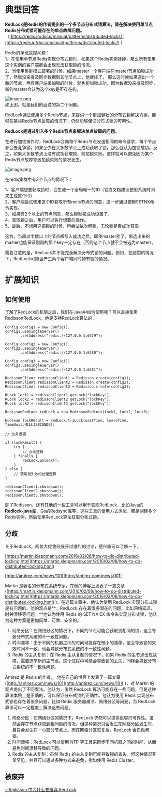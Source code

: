 # 典型回答

**RedLock是Redis的作者提出的一个多节点分布式锁算法，旨在解决使用单节点Redis分布式锁可能存在的单点故障问题。**（[https://redis.io/docs/manual/patterns/distributed-locks/](https://redis.io/docs/manual/patterns/distributed-locks/) ）

Redis的单点故障问题：<br />1、在使用单节点Redis实现分布式锁时，如果这个Redis实例挂掉，那么所有使用这个实例的客户端都会出现无法获取锁的情况。<br />2、当使用集群模式部署的时候，如果master一个客户端在master节点加锁成功了，然后没来得及同步数据到其他节点上，他就挂了， 那么这时候如果选出一个新的节点，再有客户端来加锁的时候，就也能加锁成功，因为数据没来得及同步，新的master会认为这个key是不存在的。

![image.png](https://cdn.nlark.com/yuque/0/2024/png/5378072/1705138438131-c160ac35-1707-42c4-868b-ac2313f53697.png#averageHue=%23fcfcf9&clientId=u909c9d65-e7db-4&from=paste&id=ub449a410&originHeight=513&originWidth=880&originalType=url&ratio=1.5&rotation=0&showTitle=false&size=44286&status=done&style=none&taskId=uc9feb4a1-fd5e-440b-b029-1f00390a3cc&title=)<br />如上图，就是我们前面说的第二个问题。

RedLock通过使用多个Redis节点，来提供一个更加健壮的分布式锁解决方案，能够在某些Redis节点故障的情况下，仍然能够保证分布式锁的可用性。

**RedLock是通过引入多个Redis节点来解决单点故障的问题。**

在进行加锁操作时，RedLock会向每个Redis节点发送相同的命令请求，每个节点都会去竞争锁，如果至少在大多数节点上成功获取了锁，那么就认为加锁成功。反之，如果大多数节点上没有成功获取锁，则加锁失败。这样就可以避免因为某个Redis节点故障导致加锁失败的情况发生。

![image.png](https://cdn.nlark.com/yuque/0/2024/png/5378072/1705138495619-e0c38366-d39e-40a4-ac57-7782ed3b631b.png#averageHue=%23eeeeee&clientId=u909c9d65-e7db-4&from=paste&id=u93b8282d&originHeight=1118&originWidth=862&originalType=url&ratio=1.5&rotation=0&showTitle=false&size=76898&status=done&style=none&taskId=u6b63b65c-ad69-4cf8-86a1-ff98737effc&title=)

在redis集群中有3个节点的情况下：

1、客户端想要获取锁时，会生成一个全局唯一的ID（官方文档建议使用系统时间来生成这个ID）<br />2、客户端尝试使用这个ID获取所有redis节点的同意，这一步通过使用SETNX命令实现。<br />3、如果有2个以上的节点同意，那么锁就被成功设置了。<br />4、获取锁之后，用户可以执行想要的操作。<br />5、最后，不想用这把锁的时候，再尝试依次解锁，无论锁是否成功获取。

这样，当超过半数以上的节点都写入成功之后，即使master挂了，新选出来的master也能保证刚刚的那个key一定存在（否则这个节点就不会被选为master）。

需要注意的是，RedLock并不能完全解决分布式锁的问题。例如，在脑裂的情况下，RedLock可能会产生两个客户端同时持有锁的情况。

# 扩展知识

## 如何使用

了解了RedLock的机制之后，我们在Java中如何使用呢？可以直接使用RedissonRedLock，他是支持RedLock算法的：

```
Config config1 = new Config();
config1.useSingleServer()
       .setAddress("redis://127.0.0.1:6379");

Config config2 = new Config();
config2.useSingleServer()
       .setAddress("redis://127.0.0.1:6380");

Config config3 = new Config();
config3.useSingleServer()
       .setAddress("redis://127.0.0.1:6381");

RedissonClient redissonClient1 = Redisson.create(config1);
RedissonClient redissonClient2 = Redisson.create(config2);
RedissonClient redissonClient3 = Redisson.create(config3);

RLock lock1 = redissonClient1.getLock("lockKey");
RLock lock2 = redissonClient2.getLock("lockKey");
RLock lock3 = redissonClient3.getLock("lockKey");

RedissonRedLock redLock = new RedissonRedLock(lock1, lock2, lock3);

boolean lockResult = redLock.tryLock(waitTime, leaseTime, TimeUnit.MILLISECONDS);

// 业务逻辑

if (lockResult) {
    try {
        // 业务逻辑
    } finally {
        redLock.unlock();
    }
} else {
    // 获取锁失败的处理逻辑
}

redissonClient1.shutdown();
redissonClient2.shutdown();
redissonClient3.shutdown();

```

除了Redisson，还有其他的一些工具可以用于实现RedLock，比如Java的**Redlock-java**库、Go的Redsync库等。这些工具的使用方式类似，都是创建多个Redis实例，然后使用RedLock算法获取分布式锁。

## 分歧

关于RedLock，两位大佬曾经展开过激烈的讨论，感兴趣可以了解一下。

[https://martin.kleppmann.com/2016/02/08/how-to-do-distributed-locking.html](https://martin.kleppmann.com/2016/02/08/how-to-do-distributed-locking.html)

[http://antirez.com/news/101](http://antirez.com/news/101)

Martin 是著名的分布式系统专家，在他的博客上发表了一篇文章([https://martin.kleppmann.com/2016/02/08/how-to-do-distributed-locking.html](https://martin.kleppmann.com/2016/02/08/how-to-do-distributed-locking.html) )。在这篇文章中，他认为使用 RedLock 实现分布式锁是有问题的。他的观点是**：RedLock 存在着很多潜在的问题，比如网络延迟、时钟漂移等问题。**他认为使用 Redis 的 SET NX EX 命令来实现分布式锁，他认为这种方案是更加简单、可靠、安全的。

1. 网络分区：在网络分区的情况下，不同的节点可能会获取到相同的锁，这会导致分布式系统的不一致性问题。
2. 时间漂移：由于不同的机器之间的时间可能存在微小的漂移，这会导致锁的失效时间不一致，也会导致分布式系统的不一致性问题。
3. Redis 的主从复制：在 Redis 主从复制的情况下，如果 Redis 的主节点出现故障，需要选举新的主节点。这个过程中可能会导致锁的丢失，同样会导致分布式系统的不一致性问题。

Antirez 是 Redis 的作者，，他在自己的博客上发表了一篇文章([http://antirez.com/news/101](http://antirez.com/news/101) )，对 Martin 的观点提出了不同看法。他认为，虽然 RedLock 算法可能存在一些问题，但是这种算法本质上是正确的，可以保证分布式锁的正确性。他认为使用 Redis 实现分布式锁也存在着很多问题，比如 Redis 服务器崩溃、网络分区等问题，而 RedLock 算法可以一定程度上解决这些问题。

1. 网络分区：在网络分区的情况下，RedLock 仍然可以提供足够的可靠性。虽然会存在节点获取到相同锁的情况，但这种情况只会发生在网络分区发生时，且只会发生在一小部分节点上。而在网络分区恢复后，RedLock 会自动解锁。
2. 时间漂移：RedLock 可以使用 NTP 等工具来同步不同机器之间的时间，从而避免时间漂移导致的问题。
3. Redis 的主从复制：虽然 Redis 的主从复制可能导致锁的丢失，但这种情况非常罕见，并且可以通过多种方式来避免，例如使用 Redis Cluster。


## 被废弃

[✅Redisson 中为什么要废弃 RedLock](https://www.yuque.com/hollis666/fo22bm/fz545rxlub3czyg6?view=doc_embed)
